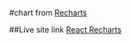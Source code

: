 #chart from [Recharts](Recharts.org)

##Live site link [React Recharts](https://react-recharts.netlify.app)